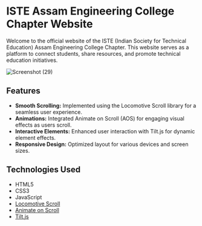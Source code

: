 # ISTE Assam Engineering College Chapter Website

Welcome to the official website of the ISTE (Indian Society for Technical Education) Assam Engineering College Chapter. This website serves as a platform to connect students, share resources, and promote technical education initiatives.

![Screenshot (29)](https://github.com/user-attachments/assets/462b2119-e57f-49f8-9169-f16f6ca7c370)

## Features

- **Smooth Scrolling:** Implemented using the Locomotive Scroll library for a seamless user experience.
- **Animations:** Integrated Animate on Scroll (AOS) for engaging visual effects as users scroll.
- **Interactive Elements:** Enhanced user interaction with Tilt.js for dynamic element effects.
- **Responsive Design:** Optimized layout for various devices and screen sizes.

## Technologies Used

- HTML5
- CSS3
- JavaScript
- [Locomotive Scroll](https://github.com/locomotivemtl/locomotive-scroll)
- [Animate on Scroll](https://michalsnik.github.io/aos/)
- [Tilt.js](https://gijsroge.github.io/tilt.js/)